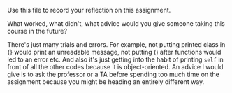 Use this file to record your reflection on this assignment. 

What worked, what didn't, what advice would you give someone taking this course in the future?

There's just many trials and errors. For example, not putting printed class in {} would print an unreadable message, not putting () after functions would led to an error etc. And also it's just getting into the habit of printing `self` in front of all the other codes because it is object-oriented. An advice I would give is to ask the professor or a TA before spending too much time on the assignment because you might be heading an entirely different way.
